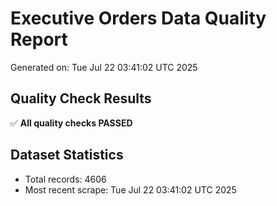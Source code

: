 # Executive Orders Data Quality Report
Generated on: Tue Jul 22 03:41:02 UTC 2025

## Quality Check Results
✅ **All quality checks PASSED**

## Dataset Statistics
- Total records: 4606
- Most recent scrape: Tue Jul 22 03:41:02 UTC 2025
